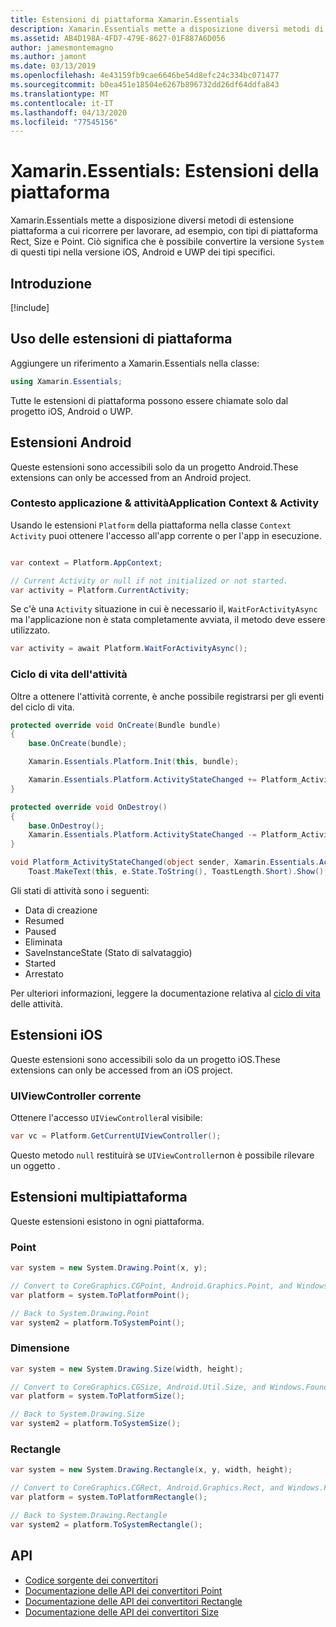 ```yaml
---
title: Estensioni di piattaforma Xamarin.Essentials
description: Xamarin.Essentials mette a disposizione diversi metodi di estensione piattaforma a cui ricorrere per lavorare, ad esempio, con tipi di piattaforma Rect, Size e Point.
ms.assetid: AB4D198A-4FD7-479E-8627-01F887A6D056
author: jamesmontemagno
ms.author: jamont
ms.date: 03/13/2019
ms.openlocfilehash: 4e43159fb9cae6646be54d8efc24c334bc071477
ms.sourcegitcommit: b0ea451e18504e6267b896732dd26df64ddfa843
ms.translationtype: MT
ms.contentlocale: it-IT
ms.lasthandoff: 04/13/2020
ms.locfileid: "77545156"
---
```

# <a name="xamarinessentials-platform-extensions"></a>Xamarin.Essentials: Estensioni della piattaforma

Xamarin.Essentials mette a disposizione diversi metodi di estensione piattaforma a cui ricorrere per lavorare, ad esempio, con tipi di piattaforma Rect, Size e Point. Ciò significa che è possibile convertire la versione `System` di questi tipi nella versione iOS, Android e UWP dei tipi specifici. 

## <a name="get-started"></a>Introduzione

[!include[](~/essentials/includes/get-started.md)]

## <a name="using-platform-extensions"></a>Uso delle estensioni di piattaforma

Aggiungere un riferimento a Xamarin.Essentials nella classe:

```csharp
using Xamarin.Essentials;
```

Tutte le estensioni di piattaforma possono essere chiamate solo dal progetto iOS, Android o UWP.

## <a name="android-extensions"></a>Estensioni Android

Queste estensioni sono accessibili solo da un progetto Android.These extensions can only be accessed from an Android project.

### <a name="application-context--activity"></a>Contesto applicazione & attivitàApplication Context & Activity

Usando le estensioni `Platform` della piattaforma nella classe `Context` `Activity` puoi ottenere l'accesso all'app corrente o per l'app in esecuzione.

```csharp

var context = Platform.AppContext;

// Current Activity or null if not initialized or not started.
var activity = Platform.CurrentActivity;
```

Se c'è una `Activity` situazione in cui è necessario il, `WaitForActivityAsync` ma l'applicazione non è stata completamente avviata, il metodo deve essere utilizzato.

```csharp
var activity = await Platform.WaitForActivityAsync();
```

### <a name="activity-lifecycle"></a>Ciclo di vita dell'attività

Oltre a ottenere l'attività corrente, è anche possibile registrarsi per gli eventi del ciclo di vita.

```csharp
protected override void OnCreate(Bundle bundle)
{
    base.OnCreate(bundle);

    Xamarin.Essentials.Platform.Init(this, bundle);

    Xamarin.Essentials.Platform.ActivityStateChanged += Platform_ActivityStateChanged;
}

protected override void OnDestroy()
{
    base.OnDestroy();
    Xamarin.Essentials.Platform.ActivityStateChanged -= Platform_ActivityStateChanged;
}

void Platform_ActivityStateChanged(object sender, Xamarin.Essentials.ActivityStateChangedEventArgs e) =>
    Toast.MakeText(this, e.State.ToString(), ToastLength.Short).Show();
```

Gli stati di attività sono i seguenti:

* Data di creazione
* Resumed
* Paused
* Eliminata
* SaveInstanceState (Stato di salvataggio)
* Started
* Arrestato

Per ulteriori informazioni, leggere la documentazione relativa al [ciclo di vita](https://docs.microsoft.com/xamarin/android/app-fundamentals/activity-lifecycle/) delle attività.

## <a name="ios-extensions"></a>Estensioni iOS

Queste estensioni sono accessibili solo da un progetto iOS.These extensions can only be accessed from an iOS project.

### <a name="current-uiviewcontroller"></a>UIViewController corrente

Ottenere l'accesso `UIViewController`al visibile:

```csharp
var vc = Platform.GetCurrentUIViewController();
```

Questo metodo `null` restituirà se `UIViewController`non è possibile rilevare un oggetto .

## <a name="cross-platform-extensions"></a>Estensioni multipiattaforma

Queste estensioni esistono in ogni piattaforma.

### <a name="point"></a>Point

```csharp
var system = new System.Drawing.Point(x, y);

// Convert to CoreGraphics.CGPoint, Android.Graphics.Point, and Windows.Foundation.Point
var platform = system.ToPlatformPoint();

// Back to System.Drawing.Point
var system2 = platform.ToSystemPoint();
```

### <a name="size"></a>Dimensione

```csharp
var system = new System.Drawing.Size(width, height);

// Convert to CoreGraphics.CGSize, Android.Util.Size, and Windows.Foundation.Size
var platform = system.ToPlatformSize();

// Back to System.Drawing.Size
var system2 = platform.ToSystemSize();
```

### <a name="rectangle"></a>Rectangle

```csharp
var system = new System.Drawing.Rectangle(x, y, width, height);

// Convert to CoreGraphics.CGRect, Android.Graphics.Rect, and Windows.Foundation.Rect
var platform = system.ToPlatformRectangle();

// Back to System.Drawing.Rectangle
var system2 = platform.ToSystemRectangle();
```

## <a name="api"></a>API

- [Codice sorgente dei convertitori](https://github.com/xamarin/Essentials/tree/master/Xamarin.Essentials/Types/PlatformExtensions)
- [Documentazione delle API dei convertitori Point](xref:Xamarin.Essentials.PointExtensions)
- [Documentazione delle API dei convertitori Rectangle](xref:Xamarin.Essentials.RectangleExtensions)
- [Documentazione delle API dei convertitori Size](xref:Xamarin.Essentials.SizeExtensions)
